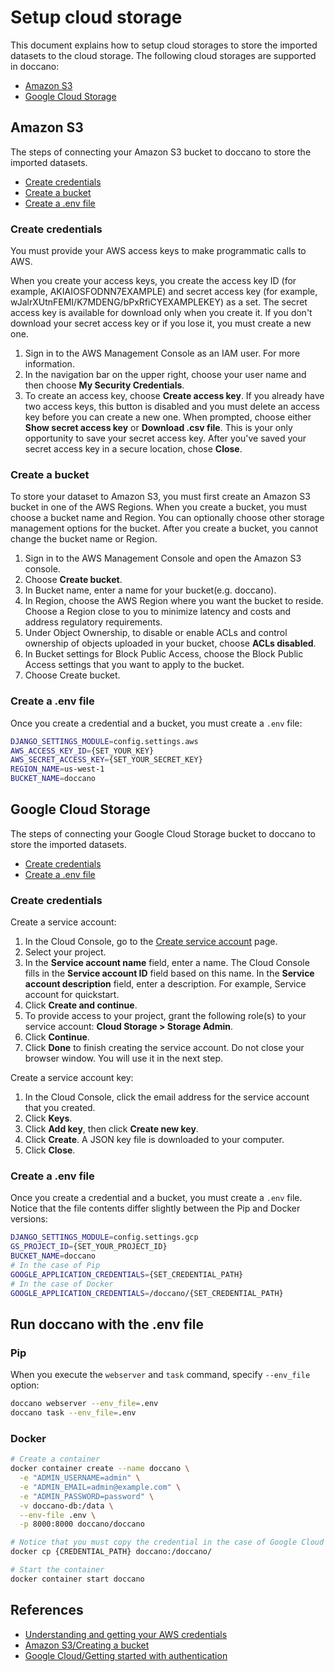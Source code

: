 # Setup cloud storage

This document explains how to setup cloud storages to store the imported datasets to the cloud storage. The following cloud storages are supported in doccano:

- [Amazon S3](#amazon-s3)
- [Google Cloud Storage](#google-cloud-storage)

## Amazon S3

The steps of connecting your Amazon S3 bucket to doccano to store the imported datasets.

- [Create credentials](#create-credentials)
- [Create a bucket](#create-a-bucket)
- [Create a .env file](#create-a-env-file)

### Create credentials

You must provide your AWS access keys to make programmatic calls to AWS.

When you create your access keys, you create the access key ID (for example, AKIAIOSFODNN7EXAMPLE) and secret access key (for example, wJalrXUtnFEMI/K7MDENG/bPxRfiCYEXAMPLEKEY) as a set. The secret access key is available for download only when you create it. If you don't download your secret access key or if you lose it, you must create a new one.

1. Sign in to the AWS Management Console as an IAM user. For more information.
2. In the navigation bar on the upper right, choose your user name and then choose **My Security Credentials**.
3. To create an access key, choose **Create access key**. If you already have two access keys, this button is disabled and you must delete an access key before you can create a new one. When prompted, choose either **Show secret access key** or **Download .csv file**. This is your only opportunity to save your secret access key. After you've saved your secret access key in a secure location, chose **Close**.

### Create a bucket

To store your dataset to Amazon S3, you must first create an Amazon S3 bucket in one of the AWS Regions. When you create a bucket, you must choose a bucket name and Region. You can optionally choose other storage management options for the bucket. After you create a bucket, you cannot change the bucket name or Region.

1. Sign in to the AWS Management Console and open the Amazon S3 console.
2. Choose **Create bucket**.
3. In Bucket name, enter a name for your bucket(e.g. doccano).
4. In Region, choose the AWS Region where you want the bucket to reside. Choose a Region close to you to minimize latency and costs and address regulatory requirements.
5. Under Object Ownership, to disable or enable ACLs and control ownership of objects uploaded in your bucket, choose **ACLs disabled**.
6. In Bucket settings for Block Public Access, choose the Block Public Access settings that you want to apply to the bucket.
7. Choose Create bucket.

### Create a .env file

Once you create a credential and a bucket, you must create a `.env` file:

```bash
DJANGO_SETTINGS_MODULE=config.settings.aws
AWS_ACCESS_KEY_ID={SET_YOUR_KEY}
AWS_SECRET_ACCESS_KEY={SET_YOUR_SECRET_KEY}
REGION_NAME=us-west-1
BUCKET_NAME=doccano
```

## Google Cloud Storage

The steps of connecting your Google Cloud Storage bucket to doccano to store the imported datasets.

- [Create credentials](#create-credentials-1)
- [Create a .env file](#create-a-env-file-1)

### Create credentials

Create a service account:

1. In the Cloud Console, go to the [Create service account](https://console.cloud.google.com/projectselector2/iam-admin/serviceaccounts/create) page.
2. Select your project.
3. In the **Service account name** field, enter a name. The Cloud Console fills in the **Service account ID** field based on this name. In the **Service account description** field, enter a description. For example, Service account for quickstart.
4. Click **Create and continue**.
5. To provide access to your project, grant the following role(s) to your service account: **Cloud Storage > Storage Admin**.
6. Click **Continue**.
7. Click **Done** to finish creating the service account. Do not close your browser window. You will use it in the next step.

Create a service account key:

1. In the Cloud Console, click the email address for the service account that you created.
2. Click **Keys**.
3. Click **Add key**, then click **Create new key**.
4. Click **Create**. A JSON key file is downloaded to your computer.
5. Click **Close**.

### Create a .env file

Once you create a credential and a bucket, you must create a `.env` file. Notice that the file contents differ slightly between the Pip and Docker versions:

```bash
DJANGO_SETTINGS_MODULE=config.settings.gcp
GS_PROJECT_ID={SET_YOUR_PROJECT_ID}
BUCKET_NAME=doccano
# In the case of Pip
GOOGLE_APPLICATION_CREDENTIALS={SET_CREDENTIAL_PATH}
# In the case of Docker
GOOGLE_APPLICATION_CREDENTIALS=/doccano/{SET_CREDENTIAL_PATH}
```

## Run doccano with the .env file

### Pip

When you execute the `webserver` and `task` command, specify `--env_file` option:

```bash
doccano webserver --env_file=.env
doccano task --env_file=.env
```

### Docker

```bash
# Create a container
docker container create --name doccano \
  -e "ADMIN_USERNAME=admin" \
  -e "ADMIN_EMAIL=admin@example.com" \
  -e "ADMIN_PASSWORD=password" \
  -v doccano-db:/data \
  --env-file .env \
  -p 8000:8000 doccano/doccano

# Notice that you must copy the credential in the case of Google Cloud Storage
docker cp {CREDENTIAL_PATH} doccano:/doccano/

# Start the container
docker container start doccano
```

## References

- [Understanding and getting your AWS credentials](https://docs.aws.amazon.com/general/latest/gr/aws-sec-cred-types.html)
- [Amazon S3/Creating a bucket](https://docs.aws.amazon.com/AmazonS3/latest/userguide/create-bucket-overview.html)
- [Google Cloud/Getting started with authentication](https://cloud.google.com/docs/authentication/getting-started)

